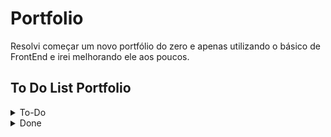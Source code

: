 # Portfolio
 
Resolvi começar um novo portfólio do zero e apenas utilizando o básico de FrontEnd e irei melhorando ele aos poucos.

## To Do List Portfolio

<details>

<summary> To-Do </summary>

- [ ] Escrever texto "Breve introdução"
- [ ] Resolver problema links "/Portfolio"
- [ ] Protótipos Figma
- [ ] Parte com ferramentas e linguagens que sei
- [ ] Adicionar icone window do navegador
- [ ] Consertar visualização no celular (hr)
- [ ] Escolher uma foto melhor
- [ ] Inglês
- [ ] Posters and Workshops
- [ ] Modo escuro
- [ ] Links font-awesome
- [ ] Github Pages novamente
- [ ] Resolver como eu coloco novos projetos
- [ ] Colocar meus projetos de verdade
- [ ] Página de cada projeto
- [ ] Página recursos que eu recomendo

</details>

<details> 

<summary> Done </summary>

- [x] Colocar uma foto minha
- [x] Arrumar as cores
- [x] Responsividade
- [x] Icones redes sociais
- [x] Link currículo
- [x] Adicionar informações corretas sobre educação, experiência e outros
- [x] Trocar para React
- [x] Github Pages
- [x] Decidir SideBar React
- [x] Parte de projetos

</details>
